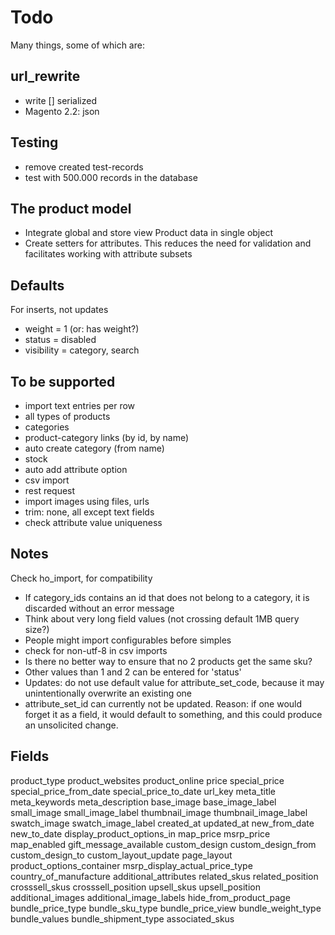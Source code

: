 # Todo

Many things, some of which are:

## url_rewrite

* write [] serialized
* Magento 2.2: json

## Testing

- remove created test-records
- test with 500.000 records in the database

## The product model

- Integrate global and store view Product data in single object
- Create setters for attributes. This reduces the need for validation and facilitates working with attribute subsets

## Defaults

For inserts, not updates

- weight = 1 (or: has weight?)
- status = disabled
- visibility = category, search

## To be supported

* import text entries per row
* all types of products
* categories
* product-category links (by id, by name)
* auto create category (from name)
* stock
* auto add attribute option
* csv import
* rest request
* import images using files, urls
* trim: none, all except text fields
* check attribute value uniqueness

## Notes

Check ho_import, for compatibility

* If category_ids contains an id that does not belong to a category, it is discarded without an error message
* Think about very long field values (not crossing default 1MB query size?)
* People might import configurables before simples
* check for non-utf-8 in csv imports
* Is there no better way to ensure that no 2 products get the same sku?
* Other values than 1 and 2 can be entered for 'status'
* Updates: do not use default value for attribute_set_code, because it may unintentionally overwrite an existing one
* attribute_set_id can currently not be updated. Reason: if one would forget it as a field, it would default to something, and this could produce an unsolicited change.

## Fields

product_type
product_websites
product_online
price
special_price
special_price_from_date
special_price_to_date
url_key	meta_title
meta_keywords
meta_description
base_image
base_image_label
small_image
small_image_label
thumbnail_image
thumbnail_image_label
swatch_image
swatch_image_label
created_at
updated_at
new_from_date
new_to_date
display_product_options_in
map_price
msrp_price
map_enabled
gift_message_available
custom_design
custom_design_from
custom_design_to
custom_layout_update
page_layout
product_options_container
msrp_display_actual_price_type
country_of_manufacture
additional_attributes
related_skus
related_position
crosssell_skus
crosssell_position
upsell_skus
upsell_position
additional_images
additional_image_labels
hide_from_product_page
bundle_price_type
bundle_sku_type
bundle_price_view
bundle_weight_type
bundle_values
bundle_shipment_type
associated_skus
